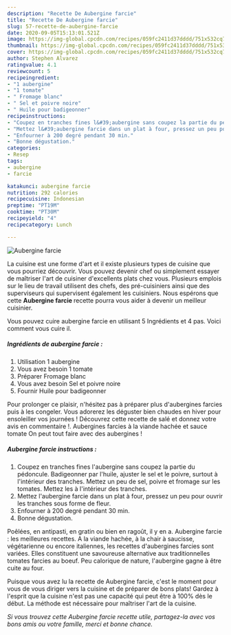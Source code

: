 ```yaml
---
description: "Recette De Aubergine farcie"
title: "Recette De Aubergine farcie"
slug: 57-recette-de-aubergine-farcie
date: 2020-09-05T15:13:01.521Z
image: https://img-global.cpcdn.com/recipes/059fc2411d37dddd/751x532cq70/aubergine-farcie-photo-principale-de-la-recette.jpg
thumbnail: https://img-global.cpcdn.com/recipes/059fc2411d37dddd/751x532cq70/aubergine-farcie-photo-principale-de-la-recette.jpg
cover: https://img-global.cpcdn.com/recipes/059fc2411d37dddd/751x532cq70/aubergine-farcie-photo-principale-de-la-recette.jpg
author: Stephen Alvarez
ratingvalue: 4.1
reviewcount: 5
recipeingredient:
- "1 aubergine"
- "1 tomate"
- " Fromage blanc"
- " Sel et poivre noire"
- " Huile pour badigeonner"
recipeinstructions:
- "Coupez en tranches fines l&#39;aubergine sans coupez la partie du pédoncule. Badigeonner par l&#39;huile, ajuster le sel et le poivre, surtout à l&#39;intérieur des tranches. Mettez un peu de sel, poivre et fromage sur les tomates. Mettez les à l&#39;intérieur des tranches."
- "Mettez l&#39;aubergine farcie dans un plat à four, pressez un peu pour ouvrir les tranches sous forme de fleur."
- "Enfourner à 200 degré pendant 30 min."
- "Bonne dégustation."
categories:
- Resep
tags:
- aubergine
- farcie

katakunci: aubergine farcie 
nutrition: 292 calories
recipecuisine: Indonesian
preptime: "PT19M"
cooktime: "PT30M"
recipeyield: "4"
recipecategory: Lunch

---
```



![Aubergine farcie](https://img-global.cpcdn.com/recipes/059fc2411d37dddd/751x532cq70/aubergine-farcie-photo-principale-de-la-recette.jpg)

La cuisine est une forme d'art et il existe plusieurs types de cuisine que vous pourriez découvrir. Vous pouvez devenir chef ou simplement essayer de maîtriser l'art de cuisiner d'excellents plats chez vous. Plusieurs emplois sur le lieu de travail utilisent des chefs, des pré-cuisiniers ainsi que des superviseurs qui supervisent également les cuisiniers. Nous espérons que cette <strong> Aubergine farcie </strong> recette pourra vous aider à devenir un meilleur cuisinier.

<!--inarticleads1-->

Vous pouvez cuire aubergine farcie en utilisant 5 Ingrédients et 4 pas. Voici comment vous cuire il.

##### Ingrédients de aubergine farcie :

1. Utilisation 1 aubergine
1. Vous avez besoin 1 tomate
1. Préparer  Fromage blanc
1. Vous avez besoin  Sel et poivre noire
1. Fournir  Huile pour badigeonner


Pour prolonger ce plaisir, n&#39;hésitez pas à préparer plus d&#39;aubergines farcies puis à les congeler. Vous adorerez les déguster bien chaudes en hiver pour ensoleiller vos journées ! Découvrez cette recette de salé et donnez votre avis en commentaire !. Aubergines farcies à la viande hachée et sauce tomate On peut tout faire avec des aubergines ! 

<!--inarticleads2-->

##### Aubergine farcie instructions :

1. Coupez en tranches fines l&#39;aubergine sans coupez la partie du pédoncule. Badigeonner par l&#39;huile, ajuster le sel et le poivre, surtout à l&#39;intérieur des tranches. Mettez un peu de sel, poivre et fromage sur les tomates. Mettez les à l&#39;intérieur des tranches.
1. Mettez l&#39;aubergine farcie dans un plat à four, pressez un peu pour ouvrir les tranches sous forme de fleur.
1. Enfourner à 200 degré pendant 30 min.
1. Bonne dégustation.


Poêlées, en antipasti, en gratin ou bien en ragoût, il y en a. Aubergine farcie : les meilleures recettes. A la viande hachée, à la chair à saucisse, végétarienne ou encore italiennes, les recettes d&#39;aubergines farcies sont variées. Elles constituent une savoureuse alternative aux traditionnelles tomates farcies au boeuf. Peu calorique de nature, l&#39;aubergine gagne à être cuite au four. 

<!--inarticleads1-->

<p>
Puisque vous avez lu la recette de Aubergine farcie, c'est le moment pour vous de vous diriger vers la cuisine et de préparer de bons plats! Gardez à l'esprit que la cuisine n'est pas une capacité qui peut être à 100% dès le début. La méthode est nécessaire pour maîtriser l'art de la cuisine.
</p>

<p>
<i>Si vous trouvez cette Aubergine farcie recette utile, partagez-la avec vos bons amis ou votre famille, merci et bonne chance.</i>
</p>
